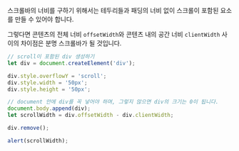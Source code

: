 스크롤바의 너비를 구하기 위해서는 테두리들과 패딩의 너비 없이 스크롤이 포함된 요소를 만들 수 있어야 합니다.

그렇다면 콘텐츠의 전체 너비 `offsetWidth`와 콘텐츠 내의 공간 너비 `clientWidth` 사이의 차이점은 분명 스크롤바가 될 것입니다.

```js run
// scroll이 포함된 div 생성하기
let div = document.createElement('div');

div.style.overflowY = 'scroll';
div.style.width = '50px';
div.style.height = '50px';

// document 안에 div를 꼭 넣어야 하며, 그렇지 않으면 div의 크기는 0이 됩니다.
document.body.append(div);
let scrollWidth = div.offsetWidth - div.clientWidth;

div.remove();

alert(scrollWidth);
```
